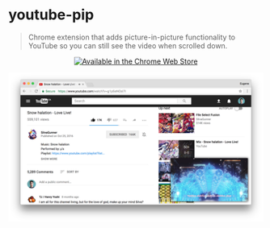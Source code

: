 # youtube-pip

> Chrome extension that adds picture-in-picture functionality to YouTube so you can still see the video when scrolled down.

<p align="center">
  <a href="https://chrome.google.com/webstore/detail/jfinphlcbnjocjhkabjmfcllkigkflap/">
    <img src="https://developer.chrome.com/webstore/images/ChromeWebStore_Badge_v2_206x58.png" alt="Available in the Chrome Web Store">
  </a>

  ![](./art/screenshot.png)
</p>
